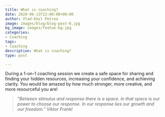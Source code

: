 ```yaml
---
title: What is coaching?
date: 2020-06-13T22:00:00+00:00
author: Vlad-Emil Petrea
image: images/blog/blog-post-6.jpg
bg_image: images/featue-bg.jpg
categories:
- Coaching
tags:
- Coaching
description: What is coaching?
type: post

---
```

During a 1-on-1 coaching session we create a safe space for sharing and finding your hidden resources, increasing your confidence, and achieving clarity. You would be amazed by how much stronger, more creative, and more resourceful you are!

> _"Between stimulus and response there is a space. In that space is our power to choose our response. In our response lies our growth and our freedom." Viktor Frankl_